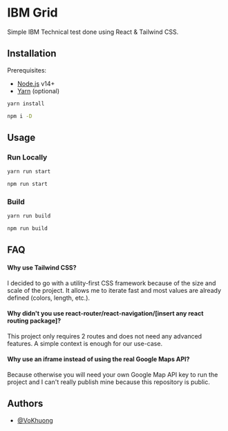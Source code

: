 
# IBM Grid

Simple IBM Technical test done using React & Tailwind CSS.


## Installation

Prerequisites:

- [Node.js](https://nodejs.org/) v14+
- [Yarn](https://yarnpkg.com/) (optional)

```sh
yarn install
```

```sh
npm i -D
```
## Usage

### Run Locally
```sh
yarn run start
```
```sh
npm run start
```

### Build
```sh
yarn run build
```
```sh
npm run build
```

## FAQ

#### Why use Tailwind CSS?

I decided to go with a utility-first CSS framework because of the size and scale of the project. It allows me to iterate fast and most values are already defined (colors, length, etc.).

#### Why didn't you use react-router/react-navigation/[insert any react routing package]?

This project only requires 2 routes and does not need any advanced features. A simple context is enough for our use-case.

#### Why use an iframe instead of using the real Google Maps API?

Because otherwise you will need your own Google Map API key to run the project and I can't really publish mine because this repository is public.

## Authors

- [@VoKhuong](https://github.com/VoKhuong)
